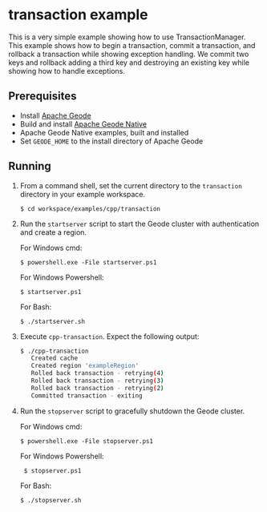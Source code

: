 # transaction example
This is a very simple example showing how to use TransactionManager.  This example shows
how to begin a transaction, commit a transaction, and rollback a transaction while showing
exception handling.  We commit two keys and rollback adding a third key and destroying an
existing key while showing how to handle exceptions.

## Prerequisites
* Install [Apache Geode](https://geode.apache.org)
* Build and install [Apache Geode Native](https://github.com/apache/geode-native)
* Apache Geode Native examples, built and installed
* Set `GEODE_HOME` to the install directory of Apache Geode

## Running
1. From a command shell, set the current directory to the `transaction` directory in your example workspace.

    ```console
    $ cd workspace/examples/cpp/transaction
    ```

2. Run the `startserver` script to start the Geode cluster with authentication and create a region.

   For Windows cmd:

    ```console
    $ powershell.exe -File startserver.ps1
    ```

   For Windows Powershell:

    ```console
    $ startserver.ps1
    ```

   For Bash:

    ```console
    $ ./startserver.sh
    ```

3. Execute `cpp-transaction`. Expect the following output:

    ```bash
    $ ./cpp-transaction
       Created cache
       Created region 'exampleRegion'
       Rolled back transaction - retrying(4)
       Rolled back transaction - retrying(3)
       Rolled back transaction - retrying(2)
       Committed transaction - exiting
    ```

4. Run the `stopserver` script to gracefully shutdown the Geode cluster.

   For Windows cmd:

    ```console
    $ powershell.exe -File stopserver.ps1
    ```

   For Windows Powershell:

    ```console
     $ stopserver.ps1
    ```

   For Bash:

    ```console
    $ ./stopserver.sh
    ```
